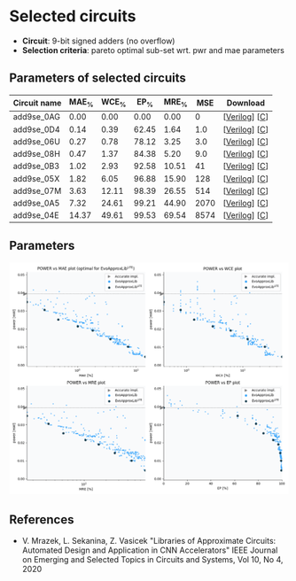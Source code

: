 
Selected circuits
===================
 - **Circuit**: 9-bit signed adders (no overflow)
 - **Selection criteria**: pareto optimal sub-set wrt. pwr and mae parameters

Parameters of selected circuits
----------------------------

| Circuit name | MAE<sub>%</sub> | WCE<sub>%</sub> | EP<sub>%</sub> | MRE<sub>%</sub> | MSE | Download |
| --- |  --- | --- | --- | --- | --- | --- | 
| add9se_0AG | 0.00 | 0.00 | 0.00 | 0.00 | 0 |  [[Verilog](add9se_0AG.v)]  [[C](add9se_0AG.c)] |
| add9se_0D4 | 0.14 | 0.39 | 62.45 | 1.64 | 1.0 |  [[Verilog](add9se_0D4.v)]  [[C](add9se_0D4.c)] |
| add9se_06U | 0.27 | 0.78 | 78.12 | 3.25 | 3.0 |  [[Verilog](add9se_06U.v)]  [[C](add9se_06U.c)] |
| add9se_08H | 0.47 | 1.37 | 84.38 | 5.20 | 9.0 |  [[Verilog](add9se_08H.v)]  [[C](add9se_08H.c)] |
| add9se_0B3 | 1.02 | 2.93 | 92.58 | 10.51 | 41 |  [[Verilog](add9se_0B3.v)]  [[C](add9se_0B3.c)] |
| add9se_05X | 1.82 | 6.05 | 96.88 | 15.90 | 128 |  [[Verilog](add9se_05X.v)]  [[C](add9se_05X.c)] |
| add9se_07M | 3.63 | 12.11 | 98.39 | 26.55 | 514 |  [[Verilog](add9se_07M.v)]  [[C](add9se_07M.c)] |
| add9se_0A5 | 7.32 | 24.61 | 99.21 | 44.90 | 2070 |  [[Verilog](add9se_0A5.v)]  [[C](add9se_0A5.c)] |
| add9se_04E | 14.37 | 49.61 | 99.53 | 69.54 | 8574 |  [[Verilog](add9se_04E.v)]  [[C](add9se_04E.c)] |
    
Parameters
--------------
![Parameters figure](fig.png)

References
--------------
   - V. Mrazek, L. Sekanina, Z. Vasicek "Libraries of Approximate Circuits: Automated Design and Application in CNN Accelerators" IEEE Journal on Emerging and Selected Topics in Circuits and Systems, Vol 10, No 4, 2020

             